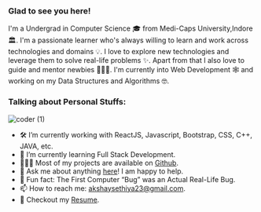 ### Glad to see you here!
I'm a Undergrad in Computer Science 🎓 from Medi-Caps University,Indore 🏛. I'm a passionate learner who's always willing to learn and work across technologies and domains 💡. I love to explore new technologies and leverage them to solve real-life problems ✨. Apart from that I also love to guide and mentor newbies 👨🏻‍💻. I'm currently into Web Development 🕸️ and working on my Data Structures and Algorithms 🤓.
### Talking about Personal Stuffs:

![coder (1)](https://github.com/Akshh2i3/Akshh2i3/assets/134396946/9d5652b6-9274-4c90-b1ee-a30579c224bf)


- 🛠   I’m currently working with ReactJS, Javascript, Bootstrap, CSS, C++, JAVA, etc.
- 🚀   I’m currently learning Full Stack Development.
- 👨🏻‍💻   Most of my projects are available on [Github](https://github.com/Akshh2i3).
- 💬   Ask me about anything [here](https://www.linkedin.com/in/akshay-sethiya-02a598225/)! I am happy to help.
- 👾   Fun fact: The First Computer “Bug” was an Actual Real-Life Bug.
- 📫   How to reach me: [akshaysethiya23@gmail.com](mailto:akshaysethiya23@gmail.com).
- 📝   Checkout my [Resume]().

           
